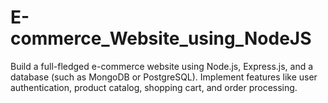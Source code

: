# E-commerce_Website_using_NodeJS
 Build a full-fledged e-commerce website using Node.js, Express.js, and a database (such as MongoDB or PostgreSQL). Implement features like user authentication, product catalog, shopping cart, and order processing.
